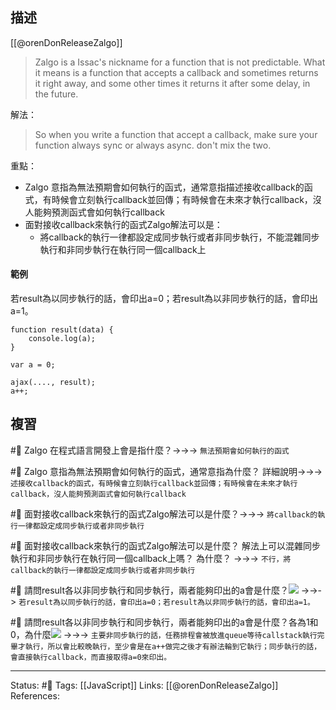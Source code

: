 ## 描述

[[@orenDonReleaseZalgo]]
> Zalgo is a Issac's nickname for a function that is not predictable. What it means is a function that accepts a callback and sometimes returns it right away, and some other times it returns it after some delay, in the future.

解法：
> So when you write a function that accept a callback, make sure your function always sync or always async. don't mix the two.



重點：
- Zalgo 意指為無法預期會如何執行的函式，通常意指描述接收callback的函式，有時候會立刻執行callback並回傳；有時候會在未來才執行callback，沒人能夠預測函式會如何執行callback
- 面對接收callback來執行的函式Zalgo解法可以是：
	- 將callback的執行一律都設定成同步執行或者非同步執行，不能混雜同步執行和非同步執行在執行同一個callback上


#### 範例

若result為以同步執行的話，會印出a=0；若result為以非同步執行的話，會印出a=1。

```
function result(data) {
	console.log(a);
}

var a = 0;

ajax(...., result);
a++;
```


## 複習

#🧠 Zalgo 在程式語言開發上會是指什麼？->->-> `無法預期會如何執行的函式`
<!--SR:!2023-11-22,182,250-->

#🧠 Zalgo 意指為無法預期會如何執行的函式，通常意指為什麼？ 詳細說明->->-> `述接收callback的函式，有時候會立刻執行callback並回傳；有時候會在未來才執行callback，沒人能夠預測函式會如何執行callback`
<!--SR:!2024-02-06,224,250-->

#🧠 面對接收callback來執行的函式Zalgo解法可以是什麼？->->-> `將callback的執行一律都設定成同步執行或者非同步執行`
<!--SR:!2023-05-25,63,250-->

#🧠 面對接收callback來執行的函式Zalgo解法可以是什麼？ 解法上可以混雜同步執行和非同步執行在執行同一個callback上嗎？ 為什麼？ ->->-> `不行，將callback的執行一律都設定成同步執行或者非同步執行`
<!--SR:!2023-10-02,140,250-->



#🧠 請問result各以非同步執行和同步執行，兩者能夠印出的a會是什麼？![](https://res.cloudinary.com/dqfxgtyoi/image/upload/v1674746837/blog/javascript/promise/Zalgo/zalgo-example_vame9u.png) ->->-> `若result為以同步執行的話，會印出a=0；若result為以非同步執行的話，會印出a=1。`
<!--SR:!2024-01-27,219,250-->


#🧠 請問result各以非同步執行和同步執行，兩者能夠印出的a會是什麼？各為1和0，為什麼![](https://res.cloudinary.com/dqfxgtyoi/image/upload/v1674746837/blog/javascript/promise/Zalgo/zalgo-example_vame9u.png) ->->-> `主要非同步執行的話，任務排程會被放進queue等待callstack執行完畢才執行，所以會比較晚執行，至少會是在a++做完之後才有辦法輪到它執行；同步執行的話，會直接執行callback，而直接取得a=0來印出。`
<!--SR:!2023-10-02,90,230-->


---
Status: #🌱 
Tags:
[[JavaScript]]
Links:
[[@orenDonReleaseZalgo]]
References: